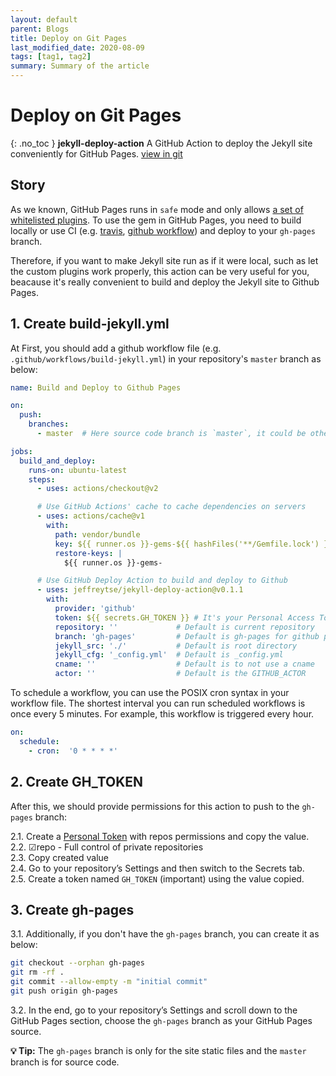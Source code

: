 ```yaml
---
layout: default
parent: Blogs
title: Deploy on Git Pages
last_modified_date: 2020-08-09
tags: [tag1, tag2]
summary: Summary of the article
---
```


# Deploy on Git Pages
{: .no_toc }
**jekyll-deploy-action** A GitHub Action to deploy the Jekyll site conveniently for GitHub Pages.
[view in git](https://github.com/jeffreytse/jekyll-deploy-action)

## Story

As we known, GitHub Pages runs in `safe` mode and only allows [a set of whitelisted plugins](https://pages.github.com/versions/). To use the gem in GitHub Pages, you need to build locally or use CI (e.g. [travis](https://travis-ci.org/), [github workflow](https://help.github.com/en/actions/configuring-and-managing-workflows/configuring-a-workflow)) and deploy to your `gh-pages` branch.

Therefore, if you want to make Jekyll site run as if it were local, such as let
the custom plugins work properly, this action can be very useful for you,
beacause it's really convenient to build and deploy the Jekyll site to Github
Pages.


## 1. Create build-jekyll.yml
At First, you should add a github workflow file (e.g. `.github/workflows/build-jekyll.yml`) in your repository's `master` branch as below:

```yml
name: Build and Deploy to Github Pages

on:
  push:
    branches:
      - master  # Here source code branch is `master`, it could be other branch

jobs:
  build_and_deploy:
    runs-on: ubuntu-latest
    steps:
      - uses: actions/checkout@v2

      # Use GitHub Actions' cache to cache dependencies on servers
      - uses: actions/cache@v1
        with:
          path: vendor/bundle
          key: ${{ runner.os }}-gems-${{ hashFiles('**/Gemfile.lock') }}
          restore-keys: |
            ${{ runner.os }}-gems-

      # Use GitHub Deploy Action to build and deploy to Github
      - uses: jeffreytse/jekyll-deploy-action@v0.1.1
        with:
          provider: 'github'
          token: ${{ secrets.GH_TOKEN }} # It's your Personal Access Token(PAT)
          repository: ''             # Default is current repository
          branch: 'gh-pages'         # Default is gh-pages for github provider
          jekyll_src: './'           # Default is root directory
          jekyll_cfg: '_config.yml'  # Default is _config.yml
          cname: ''                  # Default is to not use a cname
          actor: ''                  # Default is the GITHUB_ACTOR
```

To schedule a workflow, you can use the POSIX cron syntax in your workflow file. The shortest interval you can run scheduled workflows is once every 5 minutes. For example, this workflow is triggered every hour.

```yml
on:
  schedule:
    - cron:  '0 * * * *'
```

## 2. Create GH_TOKEN
After this, we should provide permissions for this action to push to the `gh-pages` branch:

2.1. Create a [Personal Token](https://github.com/settings/tokens) with repos permissions and copy the value.  
2.2. ☑︎repo - Full control of private repositories  
2.3. Copy created value   
2.4. Go to your repository’s Settings and then switch to the Secrets tab.  
2.5. Create a token named `GH_TOKEN` (important) using the value copied.  

## 3. Create gh-pages
3.1. Additionally, if you don't have the `gh-pages` branch, you can create it as below:

```bash
git checkout --orphan gh-pages
git rm -rf .
git commit --allow-empty -m "initial commit"
git push origin gh-pages
```

3.2. In the end, go to your repository’s Settings and scroll down to the GitHub Pages
 section, choose the `gh-pages` branch as your GitHub Pages source.


**💡 Tip:** The `gh-pages` branch is only for the site static files and the `master` branch is for source code.


